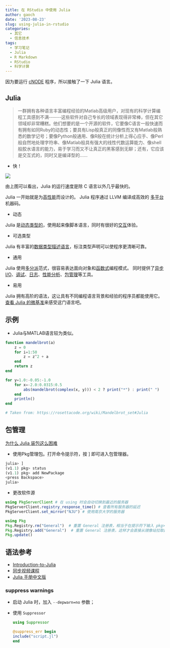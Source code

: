 ```yaml
---
title: 在 RStudio 中使用 Julia
author: gaoch
date: '2023-08-23'
slug: using-julia-in-rstudio
categories:
  - 其它
  - 信息技术
tags:
  - 学习笔记
  - Julia
  - R Markdown
  - RStudio
  - 科学计算
---
```


因为要运行 [cNODE](https://github.com/michel-mata/cNODE.jl) 程序，所以接触了一下 Julia 语言。

## Julia

> 一群拥有各种语言丰富编程经验的Matlab高级用户，对现有的科学计算编程工具感到不满------这些软件对自己专长的领域表现得非常棒，但在其它领域却非常糟糕。他们想要的是一个开源的软件，它要像C语言一般快速而有拥有如同Ruby的动态性；要具有Lisp般真正的同像性而又有Matlab般熟悉的数学记号；要像Python般通用、像R般在统计分析上得心应手、像Perl般自然地处理字符串、像Matlab般具有强大的线性代数运算能力、像shell般胶水语言的能力，易于学习而又不让真正的黑客感到无聊；还有，它应该是交互式的，同时又是编译型的......


- 快！


![](https://julialang.org/assets/images/benchmarks.svg)

由上图可以看出，Julia 的运行速度是除 C 语言以外几乎最快的。

Julia 一开始就是为[高性能](https://cn.julialang.org/benchmarks/)而设计的。 Julia 程序通过 LLVM 编译成高效的 [多平台](https://cn.julialang.org/downloads/#support_tiers) 机器码。

- 动态

Julia 是[动态类型的](https://docs.juliacn.com/latest/manual/types/)，使用起来像脚本语言，同时有很好的[交互](https://docs.juliacn.com/latest/stdlib/REPL/)体验。

- 可选类型

Julia 有丰富的[数据类型描述语言](https://docs.juliacn.com/latest/manual/types/)，标注类型声明可以使程序更清晰可靠。

- 通用

Julia 使用[多分派](https://docs.juliacn.com/latest/manual/methods/)范式，很容易表达面向对象和[函数式](https://docs.juliacn.com/latest/manual/metaprogramming/)编程模式。 同时提供了[异步 I/O](https://docs.juliacn.com/latest/manual/networking-and-streams/)、[调试](https://github.com/JuliaDebug/Debugger.jl)、[日志](https://docs.juliacn.com/latest/stdlib/Logging/)、[性能分析](https://docs.juliacn.com/latest/manual/profile/)、[包管理](https://docs.juliacn.com/latest/stdlib/Pkg/index.html)等工具。

- 易用

Julia 拥有高阶的语法，这让具有不同编程语言背景和经验的程序员都能使用它。[查看 Julia 的微基准](https://github.com/JuliaLang/Microbenchmarks/blob/master/perf.jl)来感受这门语言吧。


## 示例

-   Julia与MATLAB语言较为类似。

``` julia
function mandelbrot(a)
    z = 0
    for i=1:50
        z = z^2 + a
    end
    return z
end

for y=1.0:-0.05:-1.0
    for x=-2.0:0.0315:0.5
        abs(mandelbrot(complex(x, y))) < 2 ? print("*") : print(" ")
    end
    println()
end

# Taken from: https://rosettacode.org/wiki/Mandelbrot_set#Julia
```

## 包管理

[为什么 Julia 装包这么困难](https://discourse.juliacn.com/t/topic/3154)

-   使用Pkg管理包。打开命令提示符，按 \] 即可进入包管理器。

``` julia
julia> ]
(v1.1) pkg> status
(v1.1) pkg> add NewPackage
<press Backspace>
julia>
```

-   更改软件源

``` julia
using PkgServerClient # 在 using 时会自动切换到最近的服务器
PkgServerClient.registry_response_time() # 查看所有服务器的延迟
PkgServerClient.set_mirror("NJU") # 使用南京大学的服务器

using Pkg
Pkg.Registry.rm("General")  # 重置 General 注册表，相当于在提示符下输入 pkg> registry rm General
Pkg.Registry.add("General")  # 重置 General 注册表，这样才会直接从镜像站拉取数据
Pkg.update()
```

## 语法参考

-   [Introduction-to-Julia](https://github.com/JuliaAcademy/Introduction-to-Julia)
-   [同步视频课程](https://juliaacademy.com/courses/375479/)
-   [Julia 手册中文版](https://docs.juliacn.com/latest/manual/)

### suppress warnings

-   启动 Julia 时，加入 `--depwarn=no` 参数；

-   使用 `Suppressor`

    ``` julia
    using Suppressor

    @suppress_err begin
    include("script.jl")
    end
    ```
